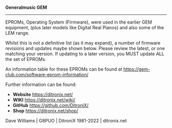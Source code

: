 **Generalmusic GEM**

----

EPROMs, Operating System (Firmware), were used in the earlier GEM equipment, (plus later models like Digital Real Pianos) and also some of the LEM range.

Whilst this is not a definitive list (as it may expand), a number of firmware revisions and updates maybe shown below. Please review the latest, or one matching your version. If updating to a later version, you MUST update ALL the set of EPROMs.

An information table for these EPROMs can be found at https://gem-club.com/software-eprom-information/


Further information can be found:

- **Website** https://ditronix.net/
- **WIKI**  https://ditronix.net/wiki/
- **GitHub**  https://github.com/DitroniX/
- **Shop**  https://ditronix.net/shop/

Dave Williams | G8PUO | DitroniX 1981-2022 | ditronix.net